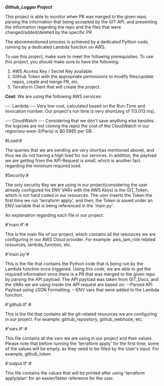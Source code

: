 *****Github_Logger Project*****

This project is able to monitor when PR was merged to the given repo, parsing the information
that being accepted by the GIT API, and presenting the information regarding the repo and the 
files that were changed/added/deleted by the specific PR.

The abovementioned process is achieved by a dedicated Python code, running by a dedicated Lambda function
on AWS.

To use this project, make sure to meet the following prerequisites:
To use this project, you should make sure to have the following:

1. AWS Access Key / Secret Key available.
2. GitHub Token with the appropriate permissions to modify files/update repos, create and merge PR, etc.
3. Terraform Client that will create the project.


*****Cost:*****
We are using the following AWS services:

--- Lambda ---  Very low cost, calculated based on the Run-Time and invocation number.
Our project's run time is very short(avg of 113.013 ms).

--- CloudWatch --- Considering that we don't save anything else besides the logs(we are not cloning the repo) 
the cost of the CloudWatch in our region(eu-west-3/Paris) is $0.5985 per GB.

#Load:#

The queries that we are sending are very short(as mentioned above), and thus we do not having a high load
for our services.
In addition, the payload we are getting from the API-Request is small, which is another fact regarding
the minimum required load.

#Security:#

The only security Key we are using in our project(considering the user already configured his ENV VARs with the AWS Keys)
is the GIT_Token, which is not hard coded in our resources.
The user inserts the Token the first time we run 'terraform apply', and then, the Token is saved
under an ENV variable that is being referenced in the 'main.py'.

An explanation regarding each file in our project:

#'main.tf':#

This is the main file of our project, which contains all the resources we are configuring in our AWS Cloud provider.
For example: aws_iam_role related resources, lambda_function, etc.

#'main.py'#

This is the file that contains the Python code that is being run by the Lambda function once triggered.
Using this code, we are able to get the required information once there is a PR that was merged
to the given repo by parsing the API payload.
The API payload was taken from GIT_Docs, and the VARs we are using inside the API request are based on:
--Parsed API Payload using JSON Formatting.
--ENV vars that were added to the Lambda function.

#'github.tf':#

This is the file that contains all the git-related resources we are configuring in our project.
For example, github_repository, github_webhook, etc.

#'vars.tf':#

This file contains all the vars we are using in our project and their values.
Please note that before running the 'terraform apply' for the first time, some of the values 
will be empty, as they need to be filled by the User's input.
For example, github_token

#'output.tf':#

This file contains the values that will be printed after using 'terraform apply/plan' for an easier/faster reference 
for the user.
